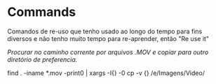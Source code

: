 # Commands
Comandos de re-uso que tenho usado ao longo do tempo para fins diversos e não tenho muito tempo para re-aprender, então "Re use it"



*Procurar no caminho corrente por arquivos .MOV e copiar para outro diretório de preferencia.*

find . -iname \*.mov -print0 | xargs -I{} -0 cp -v {} /e/Imagens/Video/
